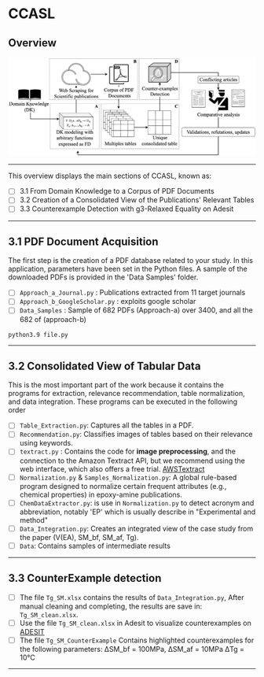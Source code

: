 # CCASL



## Overview


![image](./3.1%20PDF%20Document%20Acquisition/Overview-CCASL.png)
***

This overview displays the main sections of CCASL, known as:
- [ ] 3.1 From Domain Knowledge to a Corpus of PDF Documents
- [ ] 3.2 Creation of a Consolidated View of the Publications' Relevant Tables
- [ ] 3.3 Counterexample Detection with g3-Relaxed Equality on Adesit
***

## 3.1 PDF Document Acquisition

The first step is the creation of a PDF database related to your study. 
In this application, parameters have been set in the Python files. 
A sample of the downloaded PDFs is provided in the 'Data Samples' folder.
- [ ] `Approach_a_Journal.py` : Publications extracted from 11 target journals
- [ ] `Approach_b_GoogleScholar.py` : exploits google scholar
- [ ] `Data_Samples` : Sample of 682 PDFs (Approach-a) over 3400, and all the 682 of (approach-b)
```
python3.9 file.py
```
***

## 3.2 Consolidated View of Tabular Data

This is the most important part of the work because it contains the programs for extraction, relevance recommendation, table normalization, and data integration. 
These programs can be executed in the following order
- [ ] `Table_Extraction.py`: Captures all the tables in a PDF.
- [ ] `Recommendation.py`: Classifies images of tables based on their relevance using keywords.
- [ ] `textract.py` : Contains the code for **image preprocessing**, and the connection to the Amazon Textract API, but we recommend using the web interface, which also offers a free trial. [AWSTextract](https://aws.amazon.com/fr/textract/)
- [ ] `Normalization.py` & `Samples_Normalization.py`: A global rule-based program designed to normalize certain frequent attributes (e.g., chemical properties) in epoxy-amine publications.
- [ ] `ChemDataExtractor.py`: is use in `Normalization.py` to detect acronym and abbreviation, notably 'EP' which is usually describe in "Experimental and method"
- [ ] `Data_Integration.py`: Creates an integrated view of the case study from the paper (V(EA), SM_bf, SM_af, Tg).
- [ ] `Data`: Contains samples of intermediate results
***

## 3.3 CounterExample detection

- [ ] The file `Tg_SM.xlsx` contains the results of `Data_Integration.py`, After manual cleaning and completing, the results are save in: `Tg_SM_clean.xlsx`.
- [ ] Use the file `Tg_SM_clean.xlsx` in Adesit to visualize counterexamples on [ADESIT](https://adesit.liris.cnrs.fr/)
- [ ] The file `Tg_SM_CounterExample` Contains highlighted counterexamples for the following parameters: ΔSM_bf = 100MPa, ΔSM_af = 10MPa  ΔTg = 10°C

***